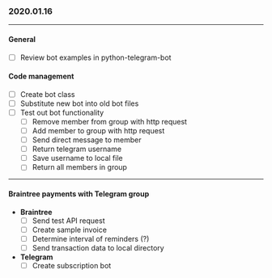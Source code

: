 ### 2020.01.16


___

#### General
* [ ] Review bot examples in python-telegram-bot



#### Code management
* [ ] Create bot class
* [ ] Substitute new bot into old bot files
* [ ] Test out bot functionality
  * [ ] Remove member from group with http request
  * [ ] Add member to group with http request
  * [ ] Send direct message to member
  * [ ] Return telegram username
  * [ ] Save username to local file
  * [ ] Return all members in group

___


#### Braintree payments with Telegram group
* __Braintree__
  * [ ] Send test API request
  * [ ] Create sample invoice
  * [ ] Determine interval of reminders (?)
  * [ ] Send transaction data to local directory

* __Telegram__
  * [ ] Create subscription bot
